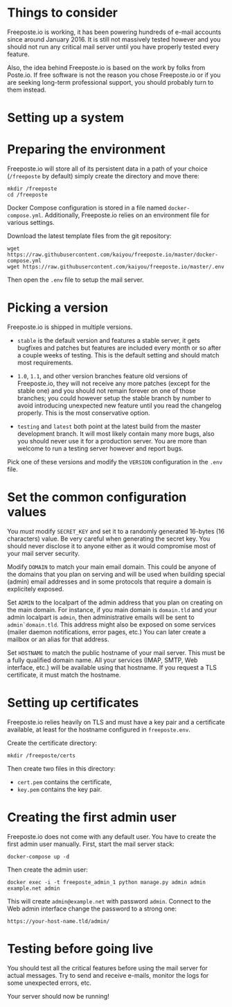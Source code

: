 Things to consider
==================

Freeposte.io is working, it has been powering hundreds of e-mail accounts
since around January 2016. It is still not massively tested however and
you should not run any critical mail server until you have properly tested
every feature.

Also, the idea behind Freeposte.io is based on the work by folks from Poste.io.
If free software is not the reason you chose Freeposte.io or if you are seeking
long-term professional support, you should probably turn to them instead.

Setting up a system
===================

Preparing the environment
=========================


Freeposte.io will store all of its persistent data in a path of your choice
(``/freeposte`` by default) simply create the directory and move there:

```
mkdir /freeposte
cd /freeposte
```

Docker Compose configuration is stored in a file named ``docker-compose.yml``.
Additionally, Freeposte.io relies on an environment file for various settings.

Download the latest template files from the git repository:

```
wget https://raw.githubusercontent.com/kaiyou/freeposte.io/master/docker-compose.yml
wget https://raw.githubusercontent.com/kaiyou/freeposte.io/master/.env
```

Then open the ``.env`` file to setup the mail server.

Picking a version
=================

Freeposte.io is shipped in multiple versions.

- ``stable`` is the default version and features a stable server, it gets bugfixes
  and patches but features are included every month or so after a couple weeks of
  testing. This is the default setting and should match most requirements.

- ``1.0``, ``1.1``, and other version branches feature old versions of Freeposte.io,
  they will not receive any more patches (except for the stable one) and you should
  not remain forever on one of those branches; you could however setup the stable
  branch by number to avoid introducing unexpected new feature until you read the
  changelog properly. This is the most conservative option.

- ``testing`` and ``latest`` both point at the latest build from the master
  development branch. It will most likely contain many more bugs, also you should
  never use it for a production server. You are more than welcome to run a testing
  server however and report bugs.

Pick one of these versions and modify the ``VERSION`` configuration in the ``.env``
file.

Set the common configuration values
===================================

You *must* modify ``SECRET_KEY`` and set it to a randomly generated 16-bytes (16
characters) value. Be very careful when generating the secret key. You should never
disclose it to anyone either as it would compromise most of your mail server
security.

Modify ``DOMAIN`` to match your main email domain. This could be anyone of the
domains that you plan on serving and will be used when building special (admin)
email addresses and in some protocols that require a domain is explicitely
exposed.

Set ``ADMIN`` to the localpart of the admin address that you plan on creating
on the main domain. For instance, if you main domain is ``domain.tld`` and your
admin localpart is ``admin``, then administrative emails will be sent to
``admin`domain.tld``. This address might also be exposed on some services
(mailer daemon notifications, error pages, etc.) You can later create a mailbox
or an alias for that address.

Set ``HOSTNAME`` to match the public hostname of your mail server. This must
be a fully qualified domain name. All your services (IMAP, SMTP, Web interface,
etc.) will be available using that hostname. If you request a TLS certificate,
it must match the hostname.

Setting up certificates
=======================

Freeposte.io relies heavily on TLS and must have a key pair and a certificate
available, at least for the hostname configured in ``freeposte.env``.

Create the certificate directory:

```
mkdir /freeposte/certs
```

Then create two files in this directory:

 - ``cert.pem`` contains the certificate,
 - ``key.pem`` contains the key pair.

Creating the first admin user
=============================

Freeposte.io does not come with any default user. You have to create the
first admin user manually. First, start the mail server stack:

```
docker-compose up -d
```

Then create the admin user:

```
docker exec -i -t freeposte_admin_1 python manage.py admin admin example.net admin
```

This will create ``admin@example.net`` with password ``admin``. Connect to
the Web admin interface change the password to a strong one:

```
https://your-host-name.tld/admin/
```

Testing before going live
=========================

You should test all the critical features before using the mail server for
actual messages. Try to send and receive e-mails, monitor the logs for some
unexpected errors, etc.

Your server should now be running!